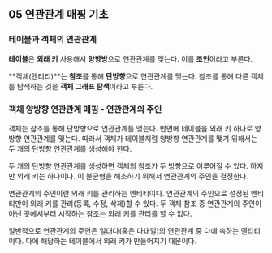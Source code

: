 ## 05 연관관계 매핑 기초

### 테이블과 객체의 연관관계

**테이블**은 **외래 키** 사용해서 **양항방**으로 연관관계를 맺는다. 이를 **조인**이라고 부른다.

**객체(엔티티)**는 **참조**를 통해 **단방향**으로 연관관계를 맺는다. 참조를 통해 다른 객체를 탐색하는 것을 **객체 그래프 탐색**이라고 부른다.

### 객체 양방향 연관관계 매핑 - 연관관계의 주인

객체는 참조를 통해 단방향으로 연관관계를 맺는다. 반면에 테이블을 외래 키 하나로 양방향 연관관계를 맺는다. 따라서 객체가 테이블처럼 양방향 연관관계를 맺기 위해서는 두 개의 단방향 연관관계를 생성해야 한다.

두 개의 단방향 연관관계를 생성하면 객체의 참조가 두 방향으로 이루어질 수 있다. 하지만 외래 키는 하나이다. 이 불균형을 해소하기 위해서 연관관계의 주인을 결정한다.

연관관계의 주인이란 외래 키를 관리하는 엔티티이다. 연관관계의 주인으로 설정된 엔티티만이 외래 키를 관리(등록, 수정, 삭제)할 수 있다. 두 객체 참조 중 연관관계의 주인이 아닌 곳에서부터 시작하는 참조는 외래 키를 관리를 할 수 없다.

일반적으로 연관관계의 주인은 일대다(혹은 다대일)의 연관관계 중 다에 속하는 엔티티이다. 다에 해당하는 테이블에서 외래 키가 만들어지기 때문이다.